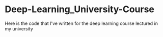 # Deep-Learning_University-Course
Here is the code that I've written for the deep learning course lectured in my university

